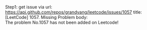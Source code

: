 Step1: get issue via url: https://api.github.com/repos/grandyang/leetcode/issues/1057 
 title:[LeetCode] 1057. Missing Problem 
 body:  
 The problem No.1057 has not been added on Leetcode!